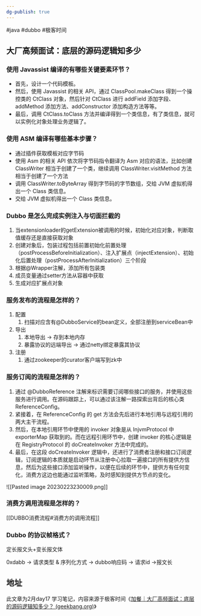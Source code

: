 ```yaml
---
dg-publish: true
---
```


#java #dubbo #极客时间 

##  大厂高频面试：底层的源码逻辑知多少

### 使用 Javassist 编译的有哪些关键要素环节？

- 首先，设计一个代码模板。
- 然后，使用 Javassist 的相关 API，通过 ClassPool.makeClass 得到一个操控类的 CtClass 对象，然后针对 CtClass 进行 addField 添加字段、addMethod 添加方法、addConstructor 添加构造方法等等。
- 最后，调用 CtClass.toClass 方法并编译得到一个类信息，有了类信息，就可以实例化对象处理业务逻辑了。

### 使用 ASM 编译有哪些基本步骤？

- 通过插件获取模板对应字节码
- 使用 Asm 的相关 API 依次将字节码指令翻译为 Asm 对应的语法，比如创建 ClassWriter 相当于创建了一个类，继续调用  ClassWriter.visitMethod 方法相当于创建了一个方法
- 调用 ClassWriter.toByteArray 得到字节码的字节数组，交给 JVM 虚拟机得出一个 Class 类信息。
- 交给 JVM 虚拟机得出一个 Class 类信息。

### Dubbo 是怎么完成实例注入与切面拦截的

1. 当extensionloader的getExtension被调用的时候，初始化对应对象，判断取值缓存还是直接获取对象
2. 创建对象后，包装过程包括前置初始化前置处理（postProcessBeforeInitialization）、注入扩展点（injectExtension）、初始化后置处理（postProcessAfterInitialization）三个阶段
3. 根据@Wrapper注解，添加所有包装类
4. 成员变量通过setter方法从容器中获取
5. 生成对应扩展点对象

### 服务发布的流程是怎样的？

1. 配置
	1. 扫描对应含有@DubboService的bean定义，全部注册到serviceBean中
2. 导出
	1. 本地导出 -> 存到本地内存
	2. 暴露协议的远端导出 -> 通过netty绑定暴露其协议
3. 注册
	1. 通过zookeeper的curator客户端写到zk中


### 服务订阅的流程是怎样的？

1. 通过 @DubboReference 注解来标识需要订阅哪些接口的服务，并使用这些服务进行调用。在源码跟踪上，可以通过该注解一路探索出背后的核心类 ReferenceConfig。
2. 紧接着，在 ReferenceConfig 的 get 方法会先后进行本地引用与远程引用的两大主干流程。
3. 然后，在本地引用环节中使用的 invoker 对象是从 InjvmProtocol 中 exporterMap 获取到的。而在远程引用环节中，创建 invoker 的核心逻辑是在 RegistryProtocol 的 doCreateInvoker 方法中完成的。
4. 最后，在这段 doCreateInvoker 逻辑中，还进行了消费者注册和接口订阅逻辑，订阅逻辑的本质就是启动环节从注册中心拉取一遍接口的所有提供方信息，然后为这些接口添加监听操作，以便在后续的环节中，提供方有任何变化，消费方这边也能通过监听策略，及时感知到提供方节点的变化。

![[Pasted image 20230223230009.png]]


### 消费方调用流程是怎样的？

[[DUBBO消费流程#消费方的调用流程]]

### Dubbo 的协议帧格式？


定长报文头+变长报文体

0xdabb -> 请求类型 & 序列化方式 -> dubbo响应码 -> 请求id ->报文长 




## 地址

此文章为2月day17 学习笔记，内容来源于极客时间《[加餐｜大厂高频面试：底层的源码逻辑知多少？ (geekbang.org)](https://time.geekbang.org/column/article/625429)》